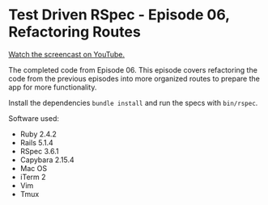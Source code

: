 # Test Driven RSpec - Episode 06, Refactoring Routes

[Watch the screencast on YouTube.](https://www.youtube.com/watch?v=)

The completed code from Episode 06. This episode covers refactoring the
code from the previous episodes into more organized routes to prepare
the app for more functionality.

Install the dependencies `bundle install` and run the specs with `bin/rspec`.

Software used:

- Ruby 2.4.2
- Rails 5.1.4
- RSpec 3.6.1
- Capybara 2.15.4
- Mac OS
- iTerm 2
- Vim
- Tmux
